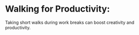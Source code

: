 # Walking for Productivity:

Taking short walks during work breaks can boost creativity and productivity.
